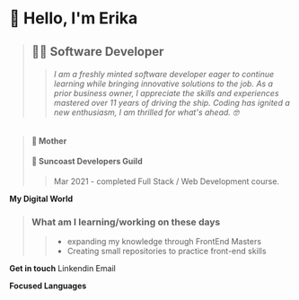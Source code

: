# :wave: Hello, I'm Erika 
> ## :woman_technologist: **Software Developer**  
>> ###### I am a freshly minted software developer eager to continue learning while bringing innovative solutions to the job. As a prior business owner, I appreciate the skills and experiences mastered over 11 years of driving the ship. Coding has ignited a new enthusiasm, I am thrilled for what's ahead. :nerd_face:

> #### :woman: Mother 
> #### :school: Suncoast Developers Guild
>>Mar 2021 - completed Full Stack / Web Development course.

**My Digital World** 
>
>### What am I learning/working on these days
>> - expanding my knowledge through FrontEnd Masters
>> - Creating small repositories to practice front-end skills

**Get in touch**
Linkendin
Email

**Focused Languages**


